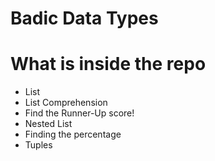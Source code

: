 # Badic Data Types 

# What is inside the repo 

- List 
- List Comprehension
- Find the Runner-Up score!
- Nested List
- Finding the percentage
- Tuples
